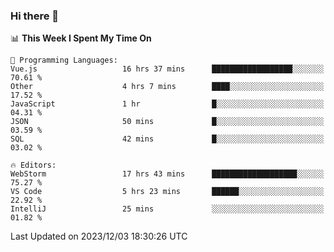 ### Hi there 👋

<!--
**asdf12303116/asdf12303116** is a ✨ _special_ ✨ repository because its `README.md` (this file) appears on your GitHub profile.

Here are some ideas to get you started:

- 🔭 I’m currently working on ...
- 🌱 I’m currently learning ...
- 👯 I’m looking to collaborate on ...
- 🤔 I’m looking for help with ...
- 💬 Ask me about ...
- 📫 How to reach me: ...
- 😄 Pronouns: ...
- ⚡ Fun fact: ...
-->

<!--START_SECTION:waka-->
📊 **This Week I Spent My Time On** 

```text
💬 Programming Languages: 
Vue.js                   16 hrs 37 mins      ██████████████████░░░░░░░   70.61 % 
Other                    4 hrs 7 mins        ████░░░░░░░░░░░░░░░░░░░░░   17.52 % 
JavaScript               1 hr                █░░░░░░░░░░░░░░░░░░░░░░░░   04.31 % 
JSON                     50 mins             █░░░░░░░░░░░░░░░░░░░░░░░░   03.59 % 
SQL                      42 mins             █░░░░░░░░░░░░░░░░░░░░░░░░   03.02 % 

🔥 Editors: 
WebStorm                 17 hrs 43 mins      ███████████████████░░░░░░   75.27 % 
VS Code                  5 hrs 23 mins       ██████░░░░░░░░░░░░░░░░░░░   22.92 % 
IntelliJ                 25 mins             ░░░░░░░░░░░░░░░░░░░░░░░░░   01.82 % 
```


 Last Updated on 2023/12/03 18:30:26 UTC
<!--END_SECTION:waka-->
